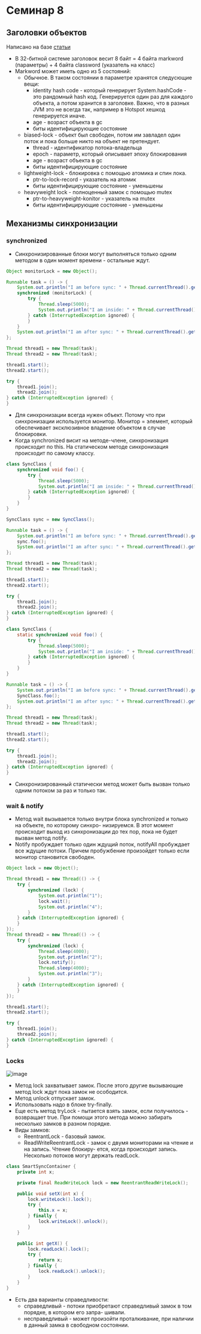 # Семинар 8

## Заголовки объектов

Написано на базе [статьи](https://habr.com/ru/articles/447848/)

* В 32-битной системе заголовок весит 8 байт = 4 байта markword (параметры) + 4 байта classword (указатель на класс)
* Markword может иметь одно из 5 состояний:
  * Обычное. В таком состоянии в параметре хранятся следуcющие вещи:
    * identity hash code - который генерирует System.hashCode - это рандомный hash код. Генерируется один раз для каждого объекта, а потом хранится в заголовке. Важно, что в разных JVM это не всегда так, например в Hotspot хешкод генерируется иначе.
    * age - возраст объекта в gc
    * биты идентифицирующие состояние
  * biased-lock - объект был свободен, потом им завладел один поток и пока больше никто на объект не претендует.
    * thread - идентификатор потока-владельца
    * epoch - параметр, который описывает эпоху блокирования
    * age - возраст объекта в gc
    * биты идентифицирующие состояние
  * lightweight-lock - блокировка с помощью атомика и спин лока.
    * ptr-to-lock-record - указатель на атомик
    * биты идентифицирующие состояние - уменьшены
  * heavyweight lock - полноценный замок с помощью mutex
    * ptr-to-heavyweight-konitor - указатель на mutex
    * биты идентифицирующие состояние - уменьшены
   
## Механизмы синхронизации

### synchronized

* Синхронизированные блоки могут выполняться только одним методом в один момент времени -
остальные ждут.

```java
Object monitorLock = new Object();

Runnable task = () -> {
    System.out.println("I am before sync: " + Thread.currentThread().getName());
    synchronized (monitorLock) {
        try {
            Thread.sleep(5000);
            System.out.println("I am inside: " + Thread.currentThread().getName());
        } catch (InterruptedException ignored) {
        }
    }
    System.out.println("I am after sync: " + Thread.currentThread().getName());
};

Thread thread1 = new Thread(task);
Thread thread2 = new Thread(task);

thread1.start();
thread2.start();

try {
    thread1.join();
    thread2.join();
} catch (InterruptedException ignored) {
}
```

* Для синхронизации всегда нужен объект. Потому что при синхронизации используется монитор. Монитор = элемент, который обеспечивает эксклюзивное владение объектом в случае блокировки.
* Когда synchronized висит на методе-члене, синхронизация происходит по this. На статическом методе
синхронизация происходит по самому классу.

```java
class SyncClass {
    synchronized void foo() {
        try {
            Thread.sleep(5000);
            System.out.println("I am inside: " + Thread.currentThread().getName());
        } catch (InterruptedException ignored) {
        }
    }
}

SyncClass sync = new SyncClass();

Runnable task = () -> {
    System.out.println("I am before sync: " + Thread.currentThread().getName());
    sync.foo();
    System.out.println("I am after sync: " + Thread.currentThread().getName());
};

Thread thread1 = new Thread(task);
Thread thread2 = new Thread(task);

thread1.start();
thread2.start();

try {
    thread1.join();
    thread2.join();
} catch (InterruptedException ignored) {
}
```

```java
class SyncClass {
    static synchronized void foo() {
        try {
            Thread.sleep(5000);
            System.out.println("I am inside: " + Thread.currentThread().getName());
        } catch (InterruptedException ignored) {
        }
    }
}

Runnable task = () -> {
    System.out.println("I am before sync: " + Thread.currentThread().getName());
    SyncClass.foo();
    System.out.println("I am after sync: " + Thread.currentThread().getName());
};

Thread thread1 = new Thread(task);
Thread thread2 = new Thread(task);

thread1.start();
thread2.start();

try {
    thread1.join();
    thread2.join();
} catch (InterruptedException ignored) {
}
```

* Синхронизированный статически метод может быть вызван только одним потоком за раз и только
так.

### wait & notify

* Метод wait вызывается только внутри блока synchronized и только на объекте, по которому синхро-
низируемся. В этот момент происходит выход из синхронизации до тех пор, пока не будет вызван
метод notify.
* Notify пробуждает только один ждущий поток, notifyAll пробуждает все ждущие потоки. Причем
пробужбение произойдет только если монитор становится свободен.

```java
Object lock = new Object();

Thread thread1 = new Thread(() -> {
    try {
        synchronized (lock) {
            System.out.println("1");
            lock.wait();
            System.out.println("4");
        }
    } catch (InterruptedException ignored) {
    }
});
Thread thread2 = new Thread(() -> {
    try {
        synchronized (lock) {
            Thread.sleep(4000);
            System.out.println("2");
            lock.notify();
            Thread.sleep(4000);
            System.out.println("3");
        }
    } catch (InterruptedException ignored) {
    }
});

thread1.start();
thread2.start();

try {
    thread1.join();
    thread2.join();
} catch (InterruptedException ignored) {
}
```

### Locks

![image](https://github.com/user-attachments/assets/7d0e9a9b-4a10-42a6-a9e6-ecba8e9b2a95)

* Метод lock захватывает замок. После этого другие вызывающие метод lock ждут пока замок не
осободится.
* Метод unlock отпускает замок.
* Использовать надо в блоке try-finally.
* Еще есть метод tryLock - пытается взять замок, если получилось - возвращает true. При помощи этого метода можно забирать несколько замков в разном порядке.
* Виды замков:
  * ReentrantLock - базовый замок.
  * ReadWriteReentrantLock - замок с двумя мониторами на чтение и на запись. Чтение блокиру-
ется, когда происходит запись. Несколько потоков могут держать readLock.

```java
class SmartSyncContainer {
    private int x;

    private final ReadWriteLock lock = new ReentrantReadWriteLock();

    public void setX(int x) {
        lock.writeLock().lock();
        try {
            this.x = x;
        } finally {
            lock.writeLock().unlock();
        }
    }

    public int getX() {
        lock.readLock().lock();
        try {
            return x;
        } finally {
            lock.readLock().unlock();
        }
    }
}
```

* Есть два варианты справедливости:
  * справедливый - потоки приобретают справедливый замок в том порядке, в котором его запра-
шивали.
  * несправедливый - может произойти проталкивание, при наличии в данный замка в свободном
состоянии.

